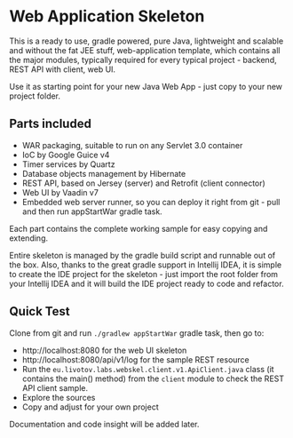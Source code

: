 # Web Application Skeleton

This is a ready to use, gradle powered, pure Java, lightweight and scalable and without the fat JEE stuff, web-application template, which contains all the major modules, typically required for every typical project - backend, REST API with client, web UI. 

Use it as starting point for your new Java Web App - just copy to your new project folder.

## Parts included
- WAR packaging, suitable to run on any Servlet 3.0 container
- IoC by Google Guice v4
- Timer services by Quartz
- Database objects management by Hibernate
- REST API, based on Jersey (server) and Retrofit (client connector)
- Web UI by Vaadin v7
- Embedded web server runner, so you can deploy it right from git - pull and then run appStartWar gradle task.

Each part contains the complete working sample for easy copying and extending.

Entire skeleton is managed by the gradle build script and runnable out of the box. Also, thanks to the great gradle support in Intellij IDEA, it is simple to create the IDE project for the skeleton - just import the root folder from your Intellij IDEA and it will build the IDE project ready to code and refactor.

## Quick Test
Clone from git and run ```./gradlew appStartWar``` gradle task, then go to:

- http://localhost:8080 for the web UI skeleton
- http://localhost:8080/api/v1/log for the sample REST resource
- Run the ```eu.livotov.labs.webskel.client.v1.ApiClient.java``` class (it contains the main() method) from the ```client``` module to check the REST API client sample.
- Explore the sources
- Copy and adjust for your own project

Documentation and code insight will be added later.
